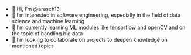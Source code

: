 - 👋 Hi, I’m @arasch13
- 👀 I’m interested in software engineering, especially in the field of data science and machine learning 
- 🌱 I’m currently learning ML modules like tensorflow and openCV and on the topic of handling big data
- 💞️ I’m looking to collaborate on projects to deepen knowledge on mentioned topics

<!---
arasch13/arasch13 is a ✨ special ✨ repository because its `README.md` (this file) appears on your GitHub profile.
You can click the Preview link to take a look at your changes.
--->
